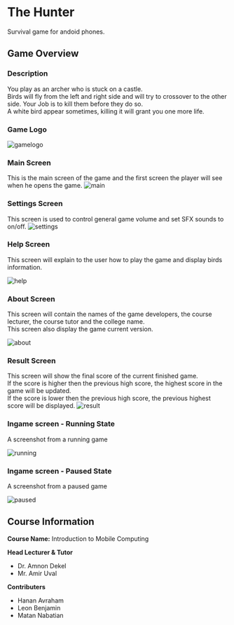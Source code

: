 # The Hunter 
Survival game for andoid phones.

## Game Overview
### Description
You play as an archer who is stuck on a castle. <br/>
Birds will fly from the left and right side and will try to crossover to the other side.
Your Job is to kill them before they do so.<br/>
A white bird appear sometimes, killing it will grant you one more life. 

### Game Logo
![gamelogo](https://user-images.githubusercontent.com/12692788/42909954-6f07314a-8aee-11e8-9c31-36928fabda42.png)

### Main Screen
This is the main screen of the game and the first screen the player will see when he opens the game.
![main](https://user-images.githubusercontent.com/12692788/42911106-645fa9bc-8af2-11e8-891a-94fc61e2a343.jpg)

### Settings Screen
This screen is used to control general game volume and set SFX sounds to on/off.
![settings](https://user-images.githubusercontent.com/12692788/42911130-75a220c4-8af2-11e8-9e82-7c54b9f50e58.jpg)

### Help Screen
This screen will explain to the user how to play the game and display birds information.

![help](https://user-images.githubusercontent.com/12692788/42911304-2ad815e8-8af3-11e8-848d-a02cfdbbaad0.jpg)

### About Screen
This screen will contain the names of the game developers, the course lecturer, the course tutor and the college name.<br/>
This screen also display the game current version.

![about](https://user-images.githubusercontent.com/12692788/42911164-920fb32a-8af2-11e8-8509-2c1eb55c4113.jpg)

### Result Screen
This screen will show the final score of the current finished game.<br/>
If the score is higher then the previous high score, the highest score in the game will be updated.<br/>
If the score is lower then the previous high score, the previous highest score will be displayed.
![result](https://user-images.githubusercontent.com/12692788/42911212-bdadb55e-8af2-11e8-8fba-a69cd2472084.jpg)

### Ingame screen - Running State
A screenshot from a running game

![running](https://user-images.githubusercontent.com/12692788/42911217-c520c2cc-8af2-11e8-8786-143e513c8d1f.jpg)

### Ingame screen - Paused State
A screenshot from a paused game

![paused](https://user-images.githubusercontent.com/12692788/42911226-cc28fa58-8af2-11e8-8a0e-95dcb7faaa78.jpg)

## Course Information
**Course Name:** Introduction to Mobile Computing

**Head Lecturer & Tutor** 
* Dr. Amnon Dekel
* Mr. Amir Uval

**Contributers**
* Hanan Avraham
* Leon Benjamin
* Matan Nabatian
